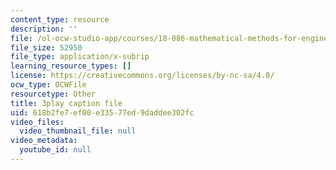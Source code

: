 ```yaml
---
content_type: resource
description: ''
file: /ol-ocw-studio-app/courses/18-086-mathematical-methods-for-engineers-ii-spring-2006/618b2fe7ef00e33577ed9daddee302fc_LtNVodIs1dI.srt
file_size: 52950
file_type: application/x-subrip
learning_resource_types: []
license: https://creativecommons.org/licenses/by-nc-sa/4.0/
ocw_type: OCWFile
resourcetype: Other
title: 3play caption file
uid: 618b2fe7-ef00-e335-77ed-9daddee302fc
video_files:
  video_thumbnail_file: null
video_metadata:
  youtube_id: null
---
```

